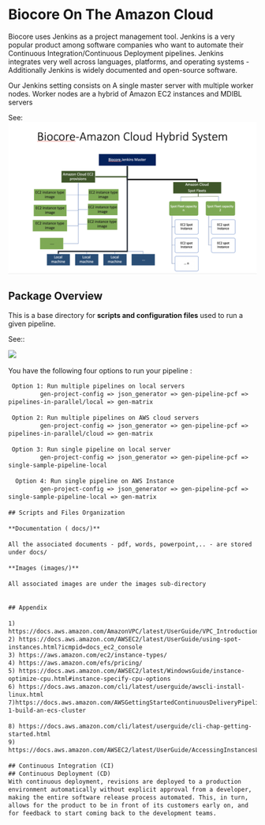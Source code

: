 # Biocore On The Amazon Cloud

Biocore uses Jenkins as a project management tool. Jenkins is a very popular 
product among software companies who want to automate their Continuous Integration/Continuous Deployment pipelines.
Jenkins integrates very well across languages, platforms, and operating systems - 
Additionally Jenkins is widely documented and open-source software.

Our Jenkins setting consists on A single master server with multiple worker nodes.
Worker nodes are a hybrid of Amazon EC2 instances and MDIBL servers 

See:
     [<img src="images/biocore-aws-hybrid-system.png">](biocore-aws-hybrid-system.png)


## Package Overview
  
This is a base directory  for **scripts and configuration files** used to
run a given pipeline.

See::



 [<img src="../images/biocore-pipelines-scripts.png">](biocore-pipelines-scripts.png)


You have the following four options to run your pipeline :

```
 Option 1: Run multiple pipelines on local servers
         gen-project-config => json_generator => gen-pipeline-pcf => pipelines-in-parallel/local => gen-matrix

 Option 2: Run multiple pipelines on AWS cloud servers
         gen-project-config => json_generator => gen-pipeline-pcf => pipelines-in-parallel/cloud => gen-matrix

 Option 3: Run single pipeline on local server
         gen-project-config => json_generator => gen-pipeline-pcf => single-sample-pipeline-local

  Option 4: Run single pipeline on AWS Instance
         gen-project-config => json_generator => gen-pipeline-pcf => single-sample-pipeline-local => gen-matrix

## Scripts and Files Organization

**Documentation ( docs/)**

All the associated documents - pdf, words, powerpoint,.. - are stored under docs/

**Images (images/)**

All associated images are under the images sub-directory


## Appendix 

1) https://docs.aws.amazon.com/AmazonVPC/latest/UserGuide/VPC_Introduction.html
2) https://docs.aws.amazon.com/AWSEC2/latest/UserGuide/using-spot-instances.html?icmpid=docs_ec2_console
3) https://aws.amazon.com/ec2/instance-types/
4) https://aws.amazon.com/efs/pricing/
5) https://docs.aws.amazon.com/AWSEC2/latest/WindowsGuide/instance-optimize-cpu.html#instance-specify-cpu-options
6) https://docs.aws.amazon.com/cli/latest/userguide/awscli-install-linux.html
7)https://docs.aws.amazon.com/AWSGettingStartedContinuousDeliveryPipeline/latest/GettingStarted/CICD_Jenkins_Pipeline.html#step-1-build-an-ecs-cluster

8) https://docs.aws.amazon.com/cli/latest/userguide/cli-chap-getting-started.html
9) https://docs.aws.amazon.com/AWSEC2/latest/UserGuide/AccessingInstancesLinux.html

## Continuous Integration (CI)
## Continuous Deployment (CD)
With continuous deployment, revisions are deployed to a production environment automatically without explicit approval from a developer, making the entire software release process automated. This, in turn, allows for the product to be in front of its customers early on, and for feedback to start coming back to the development teams.


